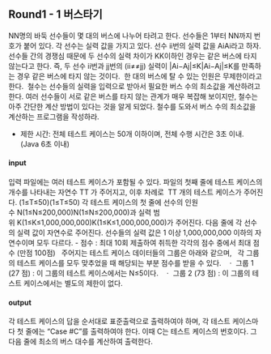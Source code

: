 ## Round1 - 1 버스타기

NN명의 바둑 선수들이 몇 대의 버스에 나누어 타려고 한다. 선수들은 1부터 NN까지 번호가 붙어 있다. 각 선수는 실력 값을 가지고 있다. 선수 ii번의 실력 값을 AiAi라고 하자.  선수들 간의 경쟁심 때문에 두 선수의 실력 차이가 KK이하인 경우는 같은 버스에 타지 않는다고 한다. 즉, 두 선수 ii번과 jj번의 (ii≠≠jj) 실력이 |Ai−Aj|≤K|Ai−Aj|≤K를 만족하는 경우 같은 버스에 타지 않는 것이다.  한 대의 버스에 탈 수 있는 인원은 무제한이라고 한다.   철수는 선수들의 실력을 입력으로 받아서 필요한 버스 수의 최소값을 계산하려고 한다. 여러 선수들이 서로 같은 버스를 타지 않는 관계가 매우 복잡해 보이지만, 철수는 아주 간단한 계산 방법이 있다는 것을 알게 되었다. 철수를 도와서 버스 수의 최소값을 계산하는 프로그램을 작성하라.  

 - 제한 시간: 전체 테스트 케이스는 50개 이하이며, 전체 수행 시간은 3초 이내. (Java 6초 이내)  



#### input

입력 파일에는 여러 테스트 케이스가 포함될 수 있다. 파일의 첫째 줄에 테스트 케이스의 개수를 나타내는 자연수 TT 가 주어지고, 이후 차례로  TT 개의 테스트 케이스가 주어진다. (1≤T≤50)(1≤T≤50)  각 테스트 케이스의 첫 줄에 선수의 인원 수 N(1≤N≤200,000)N(1≤N≤200,000)과 실력 범위 K(1≤K≤1,000,000,000)K(1≤K≤1,000,000,000)가 주어진다. 다음 줄에 각 선수의 실력 값이 자연수로 주어진다. 선수들의 실력 값은 1 이상 1,000,000,000 이하의 자연수이며 모두 다르다.   - 점수 : 최대 10회 제출하여 취득한 각각의 점수 중에서 최대 점수 (만점 100점)   주어지는 테스트 케이스 데이터들의 그룹은 아래와 같으며,   각 그룹의 테스트 케이스를 모두 맞추었을 때 해당되는 부분 점수를 받을 수 있다.   ㆍ 그룹 1 (27 점) : 이 그룹의 테스트 케이스에서는 N≤5이다.   ㆍ 그룹 2 (73 점) : 이 그룹의 테스트 케이스에서는 별도의 제한이 없다.



#### output

각 테스트 케이스의 답을 순서대로 표준출력으로 출력하여야 하며, 각 테스트 케이스마다 첫 줄에는 “Case #C”를 출력하여야 한다. 이때 C는 테스트 케이스의 번호이다. 그 다음 줄에 최소의 버스 대수를 계산하여 출력한다.